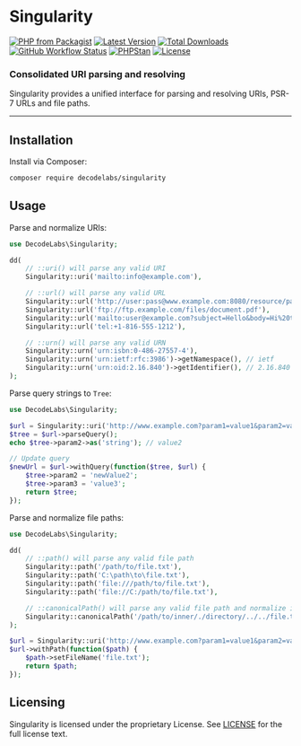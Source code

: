 # Singularity

[![PHP from Packagist](https://img.shields.io/packagist/php-v/decodelabs/singularity?style=flat)](https://packagist.org/packages/decodelabs/singularity)
[![Latest Version](https://img.shields.io/packagist/v/decodelabs/singularity.svg?style=flat)](https://packagist.org/packages/decodelabs/singularity)
[![Total Downloads](https://img.shields.io/packagist/dt/decodelabs/singularity.svg?style=flat)](https://packagist.org/packages/decodelabs/singularity)
[![GitHub Workflow Status](https://img.shields.io/github/actions/workflow/status/decodelabs/singularity/integrate.yml?branch=develop)](https://github.com/decodelabs/singularity/actions/workflows/integrate.yml)
[![PHPStan](https://img.shields.io/badge/PHPStan-enabled-44CC11.svg?longCache=true&style=flat)](https://github.com/phpstan/phpstan)
[![License](https://img.shields.io/packagist/l/decodelabs/singularity?style=flat)](https://packagist.org/packages/decodelabs/singularity)

### Consolidated URI parsing and resolving

Singularity provides a unified interface for parsing and resolving URIs, PSR-7 URLs and file paths.

---

## Installation

Install via Composer:

```bash
composer require decodelabs/singularity
```

## Usage

Parse and normalize URIs:

```php
use DecodeLabs\Singularity;

dd(
    // ::uri() will parse any valid URI
    Singularity::uri('mailto:info@example.com'),

    // ::url() will parse any valid URL
    Singularity::url('http://user:pass@www.example.com:8080/resource/page.html?param1=value1&param2=value2#section1'),
    Singularity::url('ftp://ftp.example.com/files/document.pdf'),
    Singularity::url('mailto:user@example.com?subject=Hello&body=Hi%20there')->getEmailAddress(),
    Singularity::url('tel:+1-816-555-1212'),

    // ::urn() will parse any valid URN
    Singularity::urn('urn:isbn:0-486-27557-4'),
    Singularity::urn('urn:ietf:rfc:3986')->getNamespace(), // ietf
    Singularity::urn('urn:oid:2.16.840')->getIdentifier(), // 2.16.840
);
```

Parse query strings to <code>Tree</code>:

```php
use DecodeLabs\Singularity;

$url = Singularity::uri('http://www.example.com?param1=value1&param2=value2');
$tree = $url->parseQuery();
echo $tree->param2->as('string'); // value2

// Update query
$newUrl = $url->withQuery(function($tree, $url) {
    $tree->param2 = 'newValue2';
    $tree->param3 = 'value3';
    return $tree;
});
```

Parse and normalize file paths:

```php
use DecodeLabs\Singularity;

dd(
    // ::path() will parse any valid file path
    Singularity::path('/path/to/file.txt'),
    Singularity::path('C:\path\to\file.txt'),
    Singularity::path('file:///path/to/file.txt'),
    Singularity::path('file://C:/path/to/file.txt'),

    // ::canonicalPath() will parse any valid file path and normalize it
    Singularity::canonicalPath('/path/to/inner/./directory/../../file.txt'), // /path/to/file.txt
);

$url = Singularity::uri('http://www.example.com?param1=value1&param2=value2');
$url->withPath(function($path) {
    $path->setFileName('file.txt');
    return $path;
});
```

## Licensing

Singularity is licensed under the proprietary License. See [LICENSE](./LICENSE) for the full license text.
